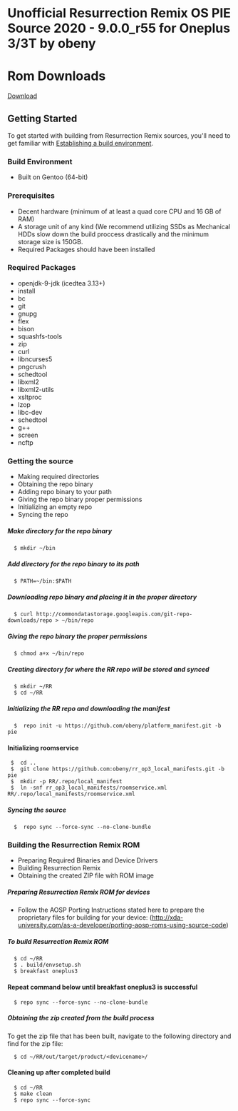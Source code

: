 Unofficial Resurrection Remix OS PIE Source 2020 - 9.0.0_r55 for Oneplus 3/3T by obeny
===================

Rom Downloads
===================

[Download](http://obeny.obeny.net/rr_oneplus3)

Getting Started
---------------
To get started with building from Resurrection Remix sources, you'll need to get
familiar with [Establishing a build environment](http://source.android.com/source/initializing.html).

### Build Environment

- Built on Gentoo (64-bit)

### Prerequisites
- Decent hardware (minimum of at least a quad core CPU and 16 GB of RAM)
- A storage unit of any kind (We recommend utilizing SSDs as Mechanical HDDs slow down the build proccess drastically and the minimum storage size is 150GB.
- Required Packages should have been installed

### Required Packages
- openjdk-9-jdk (icedtea 3.13+)
- install
- bc
- git
- gnupg
- flex
- bison
- squashfs-tools
- zip
- curl
- libncurses5
- pngcrush
- schedtool
- libxml2
- libxml2-utils
- xsltproc
- lzop
- libc-dev
- schedtool
- g++
- screen
- ncftp

### Getting the source
- Making required directories
- Obtaining the repo binary
- Adding repo binary to your path
- Giving the repo binary proper permissions
- Initializing an empty repo
- Syncing the repo

##### Make directory for the repo binary

      $ mkdir ~/bin

##### Add directory for the repo binary to its path

      $ PATH=~/bin:$PATH

##### Downloading repo binary and placing it in the proper directory

      $ curl http://commondatastorage.googleapis.com/git-repo-downloads/repo > ~/bin/repo

##### Giving the repo binary the proper permissions

      $ chmod a+x ~/bin/repo

##### Creating directory for where the RR repo will be stored and synced

      $ mkdir ~/RR
      $ cd ~/RR

##### Initializing the RR repo and downloading the manifest

      $  repo init -u https://github.com/obeny/platform_manifest.git -b pie

#### Initializing roomservice

     $  cd ..
     $  git clone https://github.com:obeny/rr_op3_local_manifests.git -b pie
     $  mkdir -p RR/.repo/local_manifest
     $  ln -snf rr_op3_local_manifests/roomservice.xml RR/.repo/local_manifests/roomservice.xml

##### Syncing the source

      $  repo sync --force-sync --no-clone-bundle

### Building the Resurrection Remix ROM
- Preparing Required Binaries and Device Drivers
- Building Resurrection Remix
- Obtaining the created ZIP file with ROM image

##### Preparing Resurrection Remix ROM for devices
- Follow the AOSP Porting Instructions stated here to prepare the proprietary files for building for your device: (http://xda-university.com/as-a-developer/porting-aosp-roms-using-source-code)

##### To build Resurrection Remix ROM

      $ cd ~/RR
      $ . build/envsetup.sh
      $ breakfast oneplus3

#### Repeat command below until breakfast oneplus3 is successful
      $ repo sync --force-sync --no-clone-bundle

##### Obtaining the zip created from the build process
To get the zip file that has been built, navigate to the following directory and find for the zip file:

      $ cd ~/RR/out/target/product/<devicename>/

#### Cleaning up after completed build

      $ cd ~/RR
      $ make clean
      $ repo sync --force-sync

